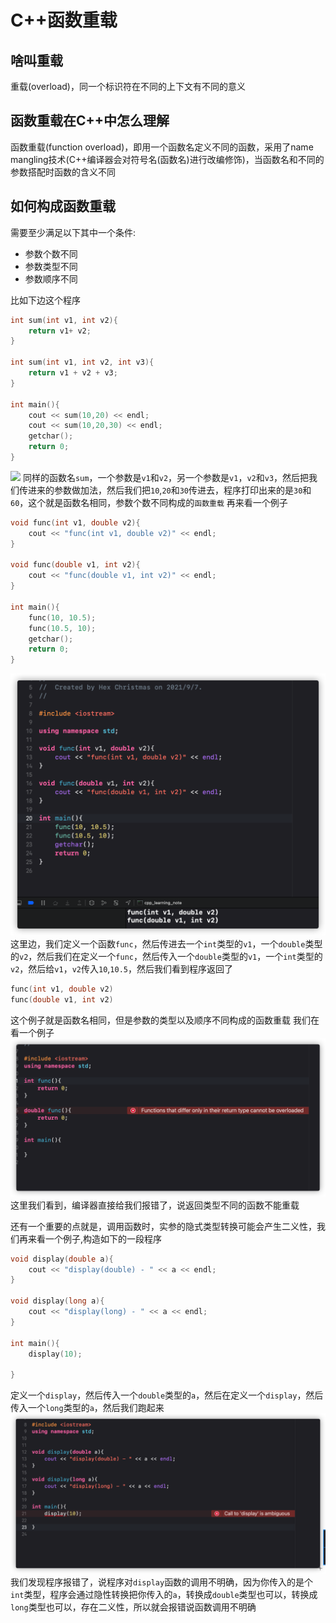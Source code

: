 # C++函数重载
## 啥叫重载
重载(overload)，同一个标识符在不同的上下文有不同的意义
## 函数重载在C++中怎么理解
函数重载(function overload)，即用一个函数名定义不同的函数，采用了name mangling技术(C++编译器会对符号名(函数名)进行改编修饰)，当函数名和不同的参数搭配时函数的含义不同
## 如何构成函数重载
需要至少满足以下其中一个条件:
* 参数个数不同
* 参数类型不同
* 参数顺序不同

比如下边这个程序
```c++
int sum(int v1, int v2){
    return v1+ v2;
}

int sum(int v1, int v2, int v3){
    return v1 + v2 + v3;
}

int main(){
    cout << sum(10,20) << endl;
    cout << sum(10,20,30) << endl;
    getchar();
    return 0;
}
```
![](rescouse/1.png)
同样的函数名`sum`，一个参数是`v1`和`v2`，另一个参数是`v1`，`v2`和`v3`，然后把我们传进来的参数做加法，然后我们把`10`,`20`和`30`传进去，程序打印出来的是`30`和`60`，这个就是函数名相同，参数个数不同构成的`函数重载`
再来看一个例子
```c++
void func(int v1, double v2){
    cout << "func(int v1, double v2)" << endl;
}

void func(double v1, int v2){
    cout << "func(double v1, int v2)" << endl;
}

int main(){
    func(10, 10.5);
    func(10.5, 10);
    getchar();
    return 0;
}
```
![](source/rescouse/2.png)
这里边，我们定义一个函数`func`，然后传进去一个`int`类型的`v1`，一个`double`类型的`v2`，然后我们在定义一个`func`，然后传入一个`double`类型的`v1`，一个`int`类型的`v2`，然后给`v1`，`v2`传入`10`,`10.5`，然后我们看到程序返回了
```c++
func(int v1, double v2)
func(double v1, int v2)
```
这个例子就是函数名相同，但是参数的类型以及顺序不同构成的函数重载
我们在看一个例子
![](source/rescouse/3.png)
这里我们看到，编译器直接给我们报错了，说返回类型不同的函数不能重载

还有一个重要的点就是，调用函数时，实参的隐式类型转换可能会产生二义性，我们再来看一个例子,构造如下的一段程序
```c++
void display(double a){
    cout << "display(double) - " << a << endl;
}

void display(long a){
    cout << "display(long) - " << a << endl;
}

int main(){
    display(10);

}
```
定义一个`display`，然后传入一个`double`类型的`a`，然后在定义一个`display`，然后传入一个`long`类型的`a`，然后我们跑起来
![](source/rescouse/4.png)
我们发现程序报错了，说程序对`display`函数的调用不明确，因为你传入的是个`int`类型，程序会通过隐性转换把你传入的`a`，转换成`double`类型也可以，转换成`long`类型也可以，存在二义性，所以就会报错说函数调用不明确
